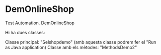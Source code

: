 # DemOnlineShop
Test Automation. DemOnlineShop


Hi ha dues classes:

Classe principal: "Selshopdemo" (amb aquesta classe podrem fer el "Run as Java application)
Classe amb els mètodes: "MethodsDemo2"
